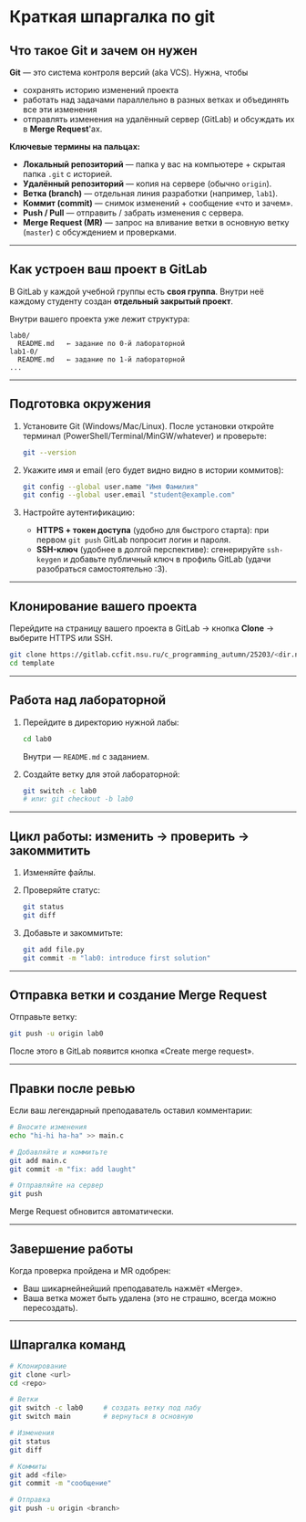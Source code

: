 # Краткая шпаргалка по git

## Что такое Git и зачем он нужен

**Git** — это система контроля версий (aka VCS). Нужна, чтобы

* сохранять историю изменений проекта
* работать над задачами параллельно в разных ветках и объединять все эти изменения
* отправлять изменения на удалённый сервер (GitLab) и обсуждать их в **Merge Request**'ах.

**Ключевые термины на пальцах:**

* **Локальный репозиторий** — папка у вас на компьютере + скрытая папка `.git` с историей.
* **Удалённый репозиторий** — копия на сервере (обычно `origin`).
* **Ветка (branch)** — отдельная линия разработки (например, `lab1`).
* **Коммит (commit)** — снимок изменений + сообщение «что и зачем».
* **Push / Pull** — отправить / забрать изменения с сервера.
* **Merge Request (MR)** — запрос на вливание ветки в основную ветку (`master`) с обсуждением и проверками.

---

## Как устроен ваш проект в GitLab

В GitLab у каждой учебной группы есть **своя группа**. Внутри неё каждому студенту создан **отдельный закрытый проект**.

Внутри вашего проекта уже лежит структура:

```
lab0/
  README.md   ← задание по 0‑й лабораторной
lab1-0/
  README.md   ← задание по 1‑й лабораторной
...
```

---

## Подготовка окружения

1. Установите Git (Windows/Mac/Linux). После установки откройте терминал (PowerShell/Terminal/MinGW/whatever) и проверьте:

   ```bash
   git --version
   ```
2. Укажите имя и email (его будет видно видно в истории коммитов):

   ```bash
   git config --global user.name "Имя Фамилия"
   git config --global user.email "student@example.com"
   ```
3. Настройте аутентификацию:

   * **HTTPS + токен доступа** (удобно для быстрого старта): при первом `git push` GitLab попросит логин и пароля.
   * **SSH-ключ** (удобнее в долгой перспективе): сгенерируйте `ssh-keygen` и добавьте публичный ключ в профиль GitLab (удачи разобраться самостоятельно :3).

---

## Клонирование вашего проекта

Перейдите на страницу вашего проекта в GitLab → кнопка **Clone** → выберите HTTPS или SSH.

```bash
git clone https://gitlab.ccfit.nsu.ru/c_programming_autumn/25203/<dir.name>/template.git
cd template
```

---

## Работа над лабораторной

1. Перейдите в директорию нужной лабы:

   ```bash
   cd lab0
   ```

   Внутри — `README.md` с заданием.

2. Создайте ветку для этой лабораторной:

   ```bash
   git switch -c lab0
   # или: git checkout -b lab0
   ```

---

## Цикл работы: изменить → проверить → закоммитить

1. Изменяйте файлы.
2. Проверяйте статус:

   ```bash
   git status
   git diff
   ```
3. Добавьте и закоммитьте:

   ```bash
   git add file.py
   git commit -m "lab0: introduce first solution"
   ```

---

## Отправка ветки и создание Merge Request

Отправьте ветку:

```bash
git push -u origin lab0
```

После этого в GitLab появится кнопка «Create merge request».

---

## Правки после ревью

Если ваш легендарный преподаватель оставил комментарии:

```bash
# Вносите изменения
echo "hi-hi ha-ha" >> main.c

# Добавляйте и коммитьте
git add main.c
git commit -m "fix: add laught"

# Отправляйте на сервер
git push
```

Merge Request обновится автоматически.

---

## Завершение работы

Когда проверка пройдена и MR одобрен:

* Ваш шикарнейнейший преподаватель нажмёт «Merge».
* Ваша ветка может быть удалена (это не страшно, всегда можно пересоздать).

---

## Шпаргалка команд

```bash
# Клонирование
git clone <url>
cd <repo>

# Ветки
git switch -c lab0     # создать ветку под лабу
git switch main        # вернуться в основную

# Изменения
git status
git diff

# Коммиты
git add <file>
git commit -m "сообщение"

# Отправка
git push -u origin <branch>
```
